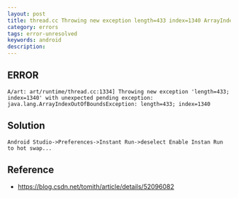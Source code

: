 ```yaml
---
layout: post
title: thread.cc Throwing new exception length=433 index=1340 ArrayIndexOutOfBoundsException
category: errors
tags: error-unresolved
keywords: android
description: 
---	
```



## ERROR

```
A/art: art/runtime/thread.cc:1334] Throwing new exception 'length=433; index=1340' with unexpected pending exception: java.lang.ArrayIndexOutOfBoundsException: length=433; index=1340
```

## Solution

```
Android Studio->Preferences->Instant Run->deselect Enable Instan Run to hot swap... 
```

## Reference

* <https://blog.csdn.net/tomith/article/details/52096082>